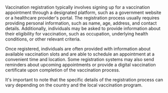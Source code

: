 Vaccination registration typically involves signing up for a vaccination appointment through a designated platform, such as a government website or a healthcare provider's portal. The registration process usually requires providing personal information, such as name, age, address, and contact details. Additionally, individuals may be asked to provide information about their eligibility for vaccination, such as occupation, underlying health conditions, or other relevant criteria.

Once registered, individuals are often provided with information about available vaccination slots and are able to schedule an appointment at a convenient time and location. Some registration systems may also send reminders about upcoming appointments or provide a digital vaccination certificate upon completion of the vaccination process.

It's important to note that the specific details of the registration process can vary depending on the country and the local vaccination program.
